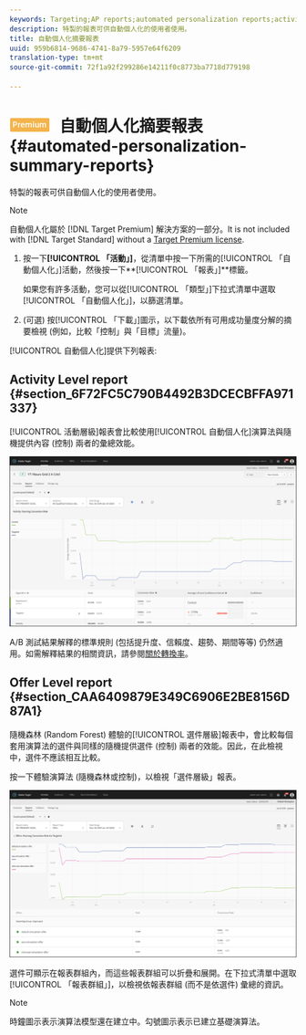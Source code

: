 ```yaml
---
keywords: Targeting;AP reports;automated personalization reports;activity level report;offer level report;offer detail report
description: 特製的報表可供自動個人化的使用者使用。
title: 自動個人化摘要報表
uuid: 959b6814-9686-4741-8a79-5957e64f6209
translation-type: tm+mt
source-git-commit: 72f1a92f299286e14211f0c8773ba7718d779198

---
```



# ![PREMIUM](/help/assets/premium.png) 自動個人化摘要報表{#automated-personalization-summary-reports}

特製的報表可供自動個人化的使用者使用。

>[!NOTE]
>
>自動個人化屬於 [!DNL Target Premium] 解決方案的一部分。It is not included with [!DNL Target Standard] without a [Target Premium license](/help/c-intro/intro.md#premium).

1. 按一下&#x200B;**[!UICONTROL 「活動」]**，從清單中按一下所需的[!UICONTROL 「自動個人化」]活動，然後按一下**[!UICONTROL 「報表」]**標籤。

   如果您有許多活動，您可以從[!UICONTROL 「類型」]下拉式清單中選取[!UICONTROL 「自動個人化」]，以篩選清單。

1. (可選) 按[!UICONTROL 「下載」]圖示，以下載依所有可用成功量度分解的摘要檢視 (例如，比較「控制」與「目標」流量)。

[!UICONTROL 自動個人化]提供下列報表:

## Activity Level report {#section_6F72FC5C790B4492B3DCECBFFA971337}

[!UICONTROL 活動層級]報表會比較使用[!UICONTROL 自動個人化]演算法與隨機提供內容 (控制) 兩者的彙總效能。

![活動層級報表](/help/c-reports/assets/box_plot_ap.png)

A/B 測試結果解釋的標準規則 (包括提升度、信賴度、趨勢、期間等等) 仍然適用。如需解釋結果的相關資訊，請參閱[關於轉換率](../c-reports/conversion-rate.md#concept_2D9FEDE8F94A485DAC86D611BFBDC844)。

## Offer Level report {#section_CAA6409879E349C6906E2BE8156D87A1}

隨機森林 (Random Forest) 體驗的[!UICONTROL 選件層級]報表中，會比較每個套用演算法的選件與同樣的隨機提供選件 (控制) 兩者的效能。因此，在此檢視中，選件不應該相互比較。

按一下體驗演算法 (隨機森林或控制)，以檢視「選件層級」報表。

![](assets/ap_OfferLevelRpt.png)

選件可顯示在報表群組內，而這些報表群組可以折疊和展開。在下拉式清單中選取[!UICONTROL 「報表群組」]，以檢視依報表群組 (而不是依選件) 彙總的資訊。

>[!NOTE]
>
>時鐘圖示表示演算法模型還在建立中。勾號圖示表示已建立基礎演算法。
